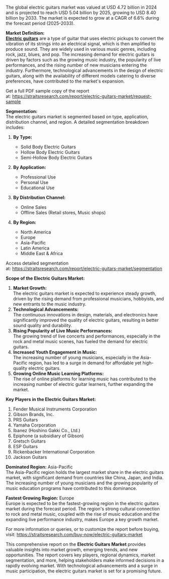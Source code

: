 <p data-start="133" data-end="403">The global electric guitars market was valued at USD 4.72 billion in 2024 and is projected to reach USD 5.04 billion by 2025, growing to USD 8.40 billion by 2033. The market is expected to grow at a CAGR of 6.6% during the forecast period (2025-2033).</p>
<p data-start="405" data-end="1086"><strong data-start="405" data-end="427">Market Definition:</strong><br data-start="427" data-end="430" /><strong><a href="https://straitsresearch.com/report/electric-guitars-market">Electric guitars</a></strong> are a type of guitar that uses electric pickups to convert the vibration of its strings into an electrical signal, which is then amplified to produce sound. They are widely used in various music genres, including rock, jazz, blues, and pop. The increasing demand for electric guitars is driven by factors such as the growing music industry, the popularity of live performances, and the rising number of new musicians entering the industry. Furthermore, technological advancements in the design of electric guitars, along with the availability of different models catering to diverse preferences, have contributed to the market's expansion.</p>
<p data-start="1088" data-end="1208">Get a full PDF sample copy of the report at:&nbsp;<a href="https://straitsresearch.com/report/electric-guitars-market/request-sample" target="_new" rel="noopener" data-start="1135" data-end="1208">https://straitsresearch.com/report/electric-guitars-market/request-sample</a></p>
<p data-start="1210" data-end="1376"><strong data-start="1210" data-end="1227">Segmentation:</strong><br data-start="1227" data-end="1230" />The electric guitars market is segmented based on type, application, distribution channel, and region. A detailed segmentation breakdown includes:</p>
<ol data-start="1378" data-end="1796">
<li data-start="1378" data-end="1499">
<p data-start="1381" data-end="1393"><strong data-start="1381" data-end="1393">By Type:</strong></p>
<ul data-start="1397" data-end="1499">
<li data-start="1397" data-end="1426">Solid Body Electric Guitars</li>
<li data-start="1430" data-end="1460">Hollow Body Electric Guitars</li>
<li data-start="1464" data-end="1499">Semi-Hollow Body Electric Guitars</li>
</ul>
</li>
<li data-start="1501" data-end="1584">
<p data-start="1504" data-end="1523"><strong data-start="1504" data-end="1523">By Application:</strong></p>
<ul data-start="1527" data-end="1584">
<li data-start="1527" data-end="1545">Professional Use</li>
<li data-start="1549" data-end="1563">Personal Use</li>
<li data-start="1567" data-end="1584">Educational Use</li>
</ul>
</li>
<li data-start="1586" data-end="1683">
<p data-start="1589" data-end="1617"><strong data-start="1589" data-end="1617">By Distribution Channel:</strong></p>
<ul data-start="1621" data-end="1683">
<li data-start="1621" data-end="1635">Online Sales</li>
<li data-start="1639" data-end="1683">Offline Sales (Retail stores, Music shops)</li>
</ul>
</li>
<li data-start="1685" data-end="1796">
<p data-start="1688" data-end="1702"><strong data-start="1688" data-end="1702">By Region:</strong></p>
<ul data-start="1706" data-end="1796">
<li data-start="1706" data-end="1721">North America</li>
<li data-start="1725" data-end="1733">Europe</li>
<li data-start="1737" data-end="1751">Asia-Pacific</li>
<li data-start="1755" data-end="1770">Latin America</li>
<li data-start="1774" data-end="1796">Middle East &amp; Africa</li>
</ul>
</li>
</ol>
<p data-start="1798" data-end="1904">Access detailed segmentation at:&nbsp;<a href="https://straitsresearch.com/report/electric-guitars-market/segmentation" target="_new" rel="noopener" data-start="1833" data-end="1904">https://straitsresearch.com/report/electric-guitars-market/segmentation</a></p>
<p data-start="1906" data-end="1947"><strong data-start="1906" data-end="1947">Scope of the Electric Guitars Market:</strong></p>
<ol data-start="1948" data-end="2964">
<li data-start="1948" data-end="2148"><strong data-start="1951" data-end="1969">Market Growth:</strong><br data-start="1969" data-end="1972" />The electric guitars market is expected to experience steady growth, driven by the rising demand from professional musicians, hobbyists, and new entrants to the music industry.</li>
<li data-start="2149" data-end="2361"><strong data-start="2152" data-end="2183">Technological Advancements:</strong><br data-start="2183" data-end="2186" />The continuous innovations in design, materials, and electronics have significantly improved the quality of electric guitars, resulting in better sound quality and durability.</li>
<li data-start="2362" data-end="2560"><strong data-start="2365" data-end="2414">Rising Popularity of Live Music Performances:</strong><br data-start="2414" data-end="2417" />The growing trend of live concerts and performances, especially in the rock and metal music scenes, has fueled the demand for electric guitars.</li>
<li data-start="2561" data-end="2766"><strong data-start="2564" data-end="2604">Increased Youth Engagement in Music:</strong><br data-start="2604" data-end="2607" />The increasing number of young musicians, especially in the Asia-Pacific region, has led to a surge in demand for affordable yet high-quality electric guitars.</li>
<li data-start="2767" data-end="2964"><strong data-start="2770" data-end="2814">Growing Online Music Learning Platforms:</strong><br data-start="2814" data-end="2817" />The rise of online platforms for learning music has contributed to the increasing number of electric guitar learners, further expanding the market.</li>
</ol>
<p data-start="2966" data-end="3013"><strong data-start="2966" data-end="3013">Key Players in the Electric Guitars Market:</strong></p>
<ol data-start="3014" data-end="3302">
<li data-start="3014" data-end="3057">Fender Musical Instruments Corporation</li>
<li data-start="3058" data-end="3082">Gibson Brands, Inc.</li>
<li data-start="3083" data-end="3099">PRS Guitars</li>
<li data-start="3100" data-end="3123">Yamaha Corporation</li>
<li data-start="3124" data-end="3161">Ibanez (Hoshino Gakki Co., Ltd.)</li>
<li data-start="3162" data-end="3200">Epiphone (a subsidiary of Gibson)</li>
<li data-start="3201" data-end="3221">Gretsch Guitars</li>
<li data-start="3222" data-end="3238">ESP Guitars</li>
<li data-start="3239" data-end="3282">Rickenbacker International Corporation</li>
<li data-start="3283" data-end="3302">Jackson Guitars</li>
</ol>
<p data-start="3304" data-end="3628"><strong data-start="3304" data-end="3325">Dominated Region:</strong> Asia-Pacific<br data-start="3338" data-end="3341" />The Asia-Pacific region holds the largest market share in the electric guitars market, with significant demand from countries like China, Japan, and India. The increasing number of young musicians and the growing popularity of music education programs have contributed to this dominance.</p>
<p data-start="3630" data-end="3962"><strong data-start="3630" data-end="3657">Fastest Growing Region:</strong> Europe<br data-start="3664" data-end="3667" />Europe is expected to be the fastest-growing region in the electric guitars market during the forecast period. The region's strong cultural connection to rock and metal music, coupled with the rise of music education and the expanding live performance industry, makes Europe a key growth market.</p>
<p data-start="3964" data-end="4107">For more information or queries, or to customize the report before buying, visit:&nbsp;<a href="https://straitsresearch.com/buy-now/electric-guitars-market" target="_new" rel="noopener" data-start="4048" data-end="4107">https://straitsresearch.com/buy-now/electric-guitars-market</a></p>
<p data-start="4109" data-end="4539" data-is-last-node="" data-is-only-node="">This comprehensive report on the <strong data-start="4142" data-end="4169">Electric Guitars Market</strong> provides valuable insights into market growth, emerging trends, and new opportunities. The report covers key players, regional dynamics, market segmentation, and more, helping stakeholders make informed decisions in a rapidly evolving market. With technological advancements and a surge in music participation, the electric guitars market is set for a promising future.</p>
